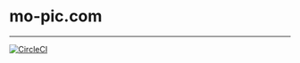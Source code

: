 # mo-pic.com
-----
[![CircleCI](https://circleci.com/gh/yecol/levinsu/tree/master.svg?style=svg&circle-token=564c3ae16a5cbc7b738be07ef2c02fe868496cff)](https://circleci.com/gh/yecol/levinsu/tree/master)